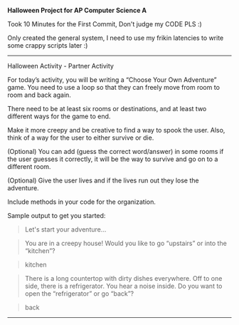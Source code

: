 **Halloween Project for AP Computer Science A**



Took 10 Minutes for the First Commit, Don't judge my CODE PLS :)

Only created the general system, I need to use my frikin latencies to write some crappy scripts later :) 

-----
Halloween Activity - Partner Activity

For today’s activity, you will be writing a “Choose Your Own Adventure” game. You need to use a loop so that they can freely move from room to room and back again. 

There need to be at least six rooms or destinations, and at least two different ways for the game to end.

Make it more creepy and be creative to find a way to spook the user. Also, think of a way for the user to either survive or die.

(Optional) You can add (guess the correct word/answer) in some rooms if the user guesses it correctly, it will be the way to survive and go on to a different room.

(Optional) Give the user lives and if the lives run out they lose the adventure.

Include methods in your code for the organization.

Sample output to get you started:
> Let's start your adventure…

> You are in a creepy house! Would you like to go “upstairs”  or into the “kitchen”?

> kitchen

> There is a long countertop with dirty dishes everywhere. Off to one side, there is a refrigerator. You hear a noise inside. Do you want to open the “refrigerator” or go “back”?

> back
-----
